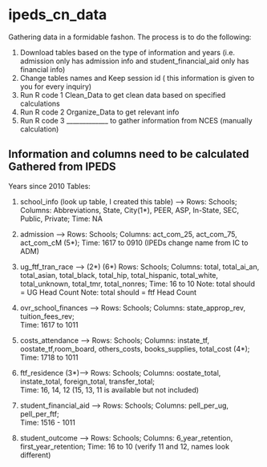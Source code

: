 # ipeds_cn_data
Gathering data in a formidable fashon. The process is to do the following:
1. Download tables based on the type of information and years (i.e. admission only has admission info and student_financial_aid only has 
financial info) 
2. Change tables names and Keep session id ( this information is given to you for every inquiry)
3. Run R code 1 Clean_Data to get clean data based on specified calculations
4. Run R code 2 Organize_Data to get relevant info 
5. Run R code 3 _____________ to gather information from NCES (manually calculation)


## Information and columns need to be calculated Gathered from IPEDS


Years since 2010
Tables:
1. school_info (look up table, I created this table) -->
   Rows: Schools; 
   Columns: Abbreviations, State, City(1*), PEER, ASP, In-State, SEC, Public, Private; 
   Time: NA

2. admission -->
   Rows: Schools; 
   Columns: act_com_25, act_com_75, act_com_cM (5*); 
   Time: 1617 to 0910 (IPEDs change name from IC to ADM)
 
3. ug_ftf_tran_race --> (2*) (6*) 
   Rows: Schools; 
   Columns: total, total_ai_an, total_asian, total_black, total_hip, total_hispanic, total_white, total_unknown, total_tmr, 
   total_nonres; 
   Time: 16 to 10
Note: total should = UG Head Count
Note: total should = ftf Head Count

4. ovr_school_finances -->
   Rows: Schools; 
   Columns: state_approp_rev, tuition_fees_rev;  
   Time: 1617 to 1011

5. costs_attendance -->
   Rows: Schools; 
   Columns: instate_tf, oostate_tf,room_board, others_costs, books_supplies, total_cost (4*); 
   Time: 1718 to 1011

6. ftf_residence (3*)-->
   Rows: Schools; 
   Columns: oostate_total, instate_total, foreign_total, transfer_total;  
   Time: 16, 14, 12 (15, 13, 11 is available but not included)

7. student_financial_aid -->
   Rows: Schools; 
   Columns: pell_per_ug, pell_per_ftf;  
   Time: 1516 - 1011

8. student_outcome -->
   Rows: Schools; 
   Columns: 6_year_retention, first_year_retention; 
   Time: 16 to 10 (verify 11 and 12, names look different)

